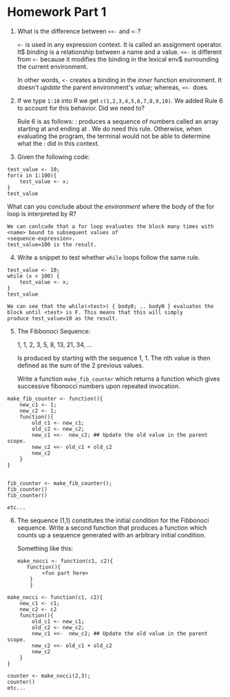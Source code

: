 Homework Part 1
===============

1. What is the difference between `<<-` and `<-`?

    `<-` is used in any expression context. It is called an assignment operator. It$
    _binding_ is a relationship between a name and a value.
    `<<-` is different from `<-` because it modifies the binding in the lexical env$
    surrounding the current environment.

    In other words, `<-` creates a binding in the _inner_ function
    environment. It doesn't _update_ the parent environment's
    _value_; whereas, `<<-` does.


2. If we type `1:10` into R we get `c(1,2,3,4,5,6,7,8,9,10)`. We added
   Rule 6 to account for this behavior. Did we need to?

   Rule 6 is as follows: <expr1>:<expr> produces a sequence of numbers called an array
   starting at <expr1> and ending at <expr2>.
   We do need this rule. Otherwise, when evaluating the program, the terminal would not be able to determine what the : did in
   this context.

3. Given the following code:

```
test_value <- 10;
for(x in 1:100){
    test_value <- x;
}
test_value
```

What can you conclude about the _environment_ where the body of the
for loop is interpreted by R?

    We can conlcude that a for loop evaluates the block many times with <name> bound to subsequent values of 
    <sequence-expression>.
    test_value=100 is the result. 

4. Write a snippet to test whether `while` loops follow the same rule.

```
test_value <- 10;
while (x < 100) {
    test_value <- x;
}
test_value
```
    We can see that the while(<test>) { body0; .. bodyN } evaluates the block until <test> is F. This means that this will simply
    produce test_value=10 as the result.

5. The Fibbonoci Sequence:

   1, 1, 2, 3, 5, 8, 13, 21, 34, ...
   
   Is produced by starting with the sequence 1, 1. The nth value is
   then defined as the sum of the 2 previous values.
   
   Write a function `make_fib_counter` which returns a function which
   gives successive fibonocci numbers upon repeated invocation.

```
make_fib_counter <- function(){
    new_c1 <- 1;
    new_c2 <- 1;
    function(){
        old_c1 <- new_c1;
        old_c2 <- new_c2;
        new_c1 <<-  new_c2; ## Update the old value in the parent scope.
        new_c2 <<- old_c1 + old_c2
        new_c2
    }
}


fib_counter <- make_fib_counter();
fib_counter()
fib_counter()

etc...
```
   
6. The sequence (1,1) constitutes the initial condition for the
   Fibbonoci sequence. Write a second function that produces a
   function which counts up a sequence generated with an arbitrary
   initial condition.
   
   Something like this:
   
   ```
   make_nocci <- function(c1, c2){
      function(){
           <fun part here>
       }
       }
   ```


```
make_nocci <- function(c1, c2){
    new_c1 <- c1;
    new_c2 <- c2
    function(){
        old_c1 <- new_c1;
        old_c2 <- new_c2;
        new_c1 <<-  new_c2; ## Update the old value in the parent scope.
        new_c2 <<- old_c1 + old_c2
        new_c2
    }
}

counter <- make_nocci(2,3);
counter()
etc...
```
